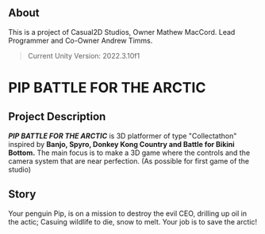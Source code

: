 ## About
This is a project of Casual2D Studios, Owner Mathew MacCord. Lead Programmer and Co-Owner Andrew Timms.


> Current Unity Version: 2022.3.10f1

# PIP BATTLE FOR THE ARCTIC

## Project Description
***PIP BATTLE FOR THE ARCTIC*** is 3D platformer of type "Collectathon" inspired by **Banjo, Spyro, Donkey Kong Country and Battle for Bikini Bottom.** 
The main focus is to make a 3D game where the controls and the camera system that are near perfection. (As possible for first game of the studio)

## Story
Your penguin Pip, is on a mission to destroy the evil CEO, drilling up oil in the actic; Casuing wildlife to die, snow to melt. Your job is to save the arctic!
